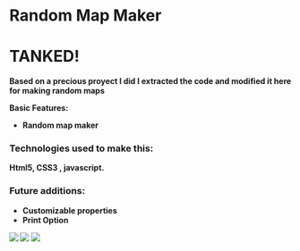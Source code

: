 # Random Map Maker
# <strong>TANKED!

<p>Based on a precious proyect I did I extracted the code and modified it here for making random maps</p>
Basic Features:

 * Random map maker


### Technologies used to make this:
Html5, CSS3 , javascript.


### Future additions: 
 * Customizable properties
 * Print Option


![](https://github.com/ahuertam/randomMapMaker/samples/blob/master/Selección_031.png?raw=true)
![](https://github.com/ahuertam/randomMapMaker/samples/blob/master/Selección_032.png?raw=true)
![](https://github.com/ahuertam/randomMapMaker/samples/blob/master/Selección_033.png?raw=true)



